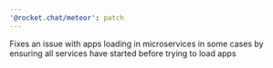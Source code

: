 ```yaml
---
'@rocket.chat/meteor': patch
---
```


Fixes an issue with apps loading in microservices in some cases by ensuring all services have started before trying to load apps
